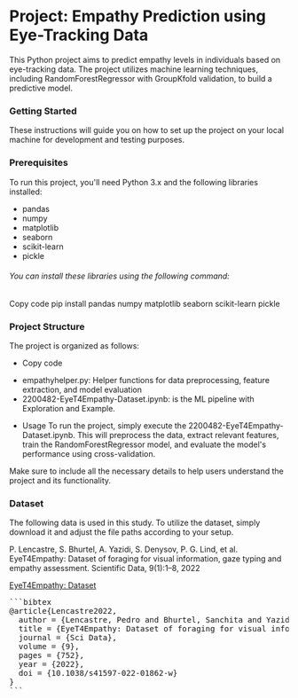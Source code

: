 # Project: Empathy Prediction using Eye-Tracking Data

This Python project aims to predict empathy levels in individuals based on eye-tracking data. The project utilizes machine learning techniques, including RandomForestRegressor with GroupKfold validation, to build a predictive model.

### Getting Started
These instructions will guide you on how to set up the project on your local machine for development and testing purposes.

### Prerequisites
To run this project, you'll need Python 3.x and the following libraries installed:

* pandas
* numpy
* matplotlib
* seaborn
* scikit-learn
* pickle

###### You can install these libraries using the following command:

Copy code
pip install pandas numpy matplotlib seaborn scikit-learn pickle

### Project Structure
The project is organized as follows:

* Copy code
- empathyhelper.py: Helper functions for data preprocessing, feature extraction, and model evaluation
- 2200482-EyeT4Empathy-Dataset.ipynb: is the ML pipeline with Exploration and Example.

* Usage
To run the project, simply execute the 2200482-EyeT4Empathy-Dataset.ipynb. This will preprocess the data, extract relevant features, train the RandomForestRegressor model, and evaluate the model's performance using cross-validation.

Make sure to include all the necessary details to help users understand the project and its functionality.

### Dataset

The following data is used in this study. To utilize the dataset, simply download it and adjust the file paths according to your setup.

P. Lencastre, S. Bhurtel, A. Yazidi, S. Denysov, P. G. Lind, et al. EyeT4Empathy: Dataset of foraging for visual information, gaze typing and empathy assessment. Scientific Data, 9(1):1–8, 2022

[EyeT4Empathy: Dataset](https://doi.org/10.1038/s41597-022-01862-w)


<pre>
```bibtex
@article{Lencastre2022,
  author = {Lencastre, Pedro and Bhurtel, Sanchita and Yazidi, Anis and et al.},
  title = {EyeT4Empathy: Dataset of foraging for visual information, gaze typing and empathy assessment},
  journal = {Sci Data},
  volume = {9},
  pages = {752},
  year = {2022},
  doi = {10.1038/s41597-022-01862-w}
}
```
</pre>
